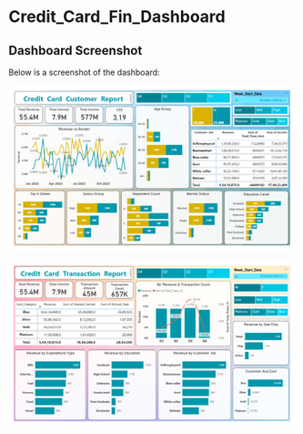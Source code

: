 # Credit_Card_Fin_Dashboard
## Dashboard Screenshot
Below is a screenshot of the dashboard:

![credit card customer report Dashboard](https://github.com/Asawari-Nannaware/Credit_Card_Fin_Dashboard/blob/main/Credit%20card%20customer%20report.png)

![credit card customer report Dashboard](https://github.com/Asawari-Nannaware/Credit_Card_Fin_Dashboard/blob/main/credit%20card%20transaction%20report.png)
